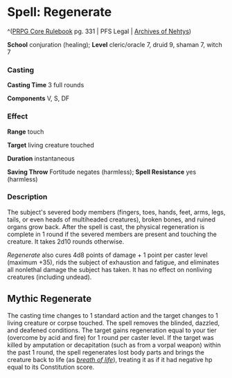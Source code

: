 # Spell: Regenerate

^([PRPG Core Rulebook][ss-regenerate] pg. 331 | PFS Legal | [Archives of Nehtys][sn-regenerate])

**School** conjuration (healing); **Level** cleric/oracle 7, druid 9, shaman 7, witch 7

### Casting

**Casting Time** 3 full rounds  

**Components** V, S, DF

### Effect

**Range** touch  

**Target** living creature touched  

**Duration** instantaneous  

**Saving Throw** Fortitude negates (harmless); **Spell Resistance** yes (harmless)

### Description

The subject's severed body members (fingers, toes, hands, feet, arms, legs, tails, or even heads of multiheaded creatures), broken bones, and ruined organs grow back. After the spell is cast, the physical regeneration is complete in 1 round if the severed members are present and touching the creature. It takes 2d10 rounds otherwise.  

_Regenerate_ also cures 4d8 points of damage + 1 point per caster level (maximum +35), rids the subject of exhaustion and fatigue, and eliminates all nonlethal damage the subject has taken. It has no effect on nonliving creatures (including undead).

## Mythic Regenerate

The casting time changes to 1 standard action and the target changes to 1 living creature or corpse touched. The spell removes the blinded, dazzled, and deafened conditions. The target gains regeneration equal to your tier (overcome by acid and fire) for 1 round per caster level. If the target was killed by amputation or decapitation (such as from a vorpal weapon) within the past 1 round, the spell regenerates lost body parts and brings the creature back to life (as _[breath of life]_), treating it as if it had negative hp equal to its Constitution score.

[ss-regenerate]: http://paizo.com/pathfinderRPG/v57
[sn-regenerate]: http://www.archivesofnethys.com/SpellDisplay.aspx?ItemName=Regenerate
[breath of life]: http://www.archivesofnethys.com/SpellDisplay.aspx?ItemName=breath%20of%20life
